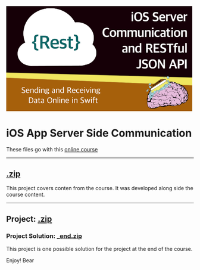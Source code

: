 <img src="https://github.com/bearc0025/onlineCourses/blob/main/ServerComm/icon.png?raw=true" alt="iOS URL, Server Communication" style="width:500px;"/>

# iOS App Server Side Communication

These files go with this [online course](https://amzn.to/3AlLBFM)

<hr/>

## [.zip](https://github.com/bearc0025/onlineCourses/raw/main/ServerComm/.zip)

This project covers conten from the course. It was developed along side the course content.

<hr/>

## Project: [.zip](https://github.com/bearc0025/onlineCourses/raw/main/ServerComm/.zip)

### Project Solution: [_end.zip](https://github.com/bearc0025/onlineCourses/raw/main/ServerComm/_end.zip)

This project is one possible solution for the project at the end of the course. 

Enjoy!
Bear

